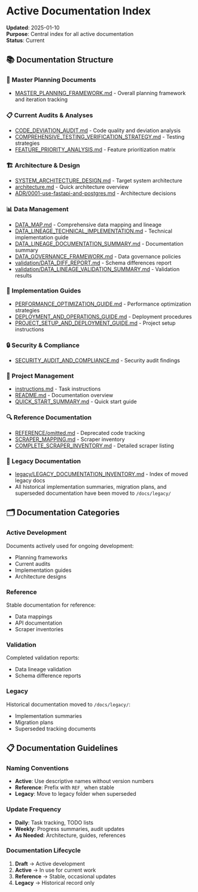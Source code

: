 # Active Documentation Index
**Updated**: 2025-01-10  
**Purpose**: Central index for all active documentation  
**Status**: Current

## 📚 Documentation Structure

### 🎯 Master Planning Documents
- [MASTER_PLANNING_FRAMEWORK.md](MASTER_PLANNING_FRAMEWORK.md) - Overall planning framework and iteration tracking

### 📋 Current Audits & Analyses
- [CODE_DEVIATION_AUDIT.md](CODE_DEVIATION_AUDIT.md) - Code quality and deviation analysis
- [COMPREHENSIVE_TESTING_VERIFICATION_STRATEGY.md](COMPREHENSIVE_TESTING_VERIFICATION_STRATEGY.md) - Testing strategies
- [FEATURE_PRIORITY_ANALYSIS.md](FEATURE_PRIORITY_ANALYSIS.md) - Feature prioritization matrix

### 🏗️ Architecture & Design
- [SYSTEM_ARCHITECTURE_DESIGN.md](SYSTEM_ARCHITECTURE_DESIGN.md) - Target system architecture
- [architecture.md](architecture.md) - Quick architecture overview
- [ADR/0001-use-fastapi-and-postgres.md](ADR/0001-use-fastapi-and-postgres.md) - Architecture decisions

### 📊 Data Management
- [DATA_MAP.md](DATA_MAP.md) - Comprehensive data mapping and lineage
- [DATA_LINEAGE_TECHNICAL_IMPLEMENTATION.md](DATA_LINEAGE_TECHNICAL_IMPLEMENTATION.md) - Technical implementation guide
- [DATA_LINEAGE_DOCUMENTATION_SUMMARY.md](DATA_LINEAGE_DOCUMENTATION_SUMMARY.md) - Documentation summary
- [DATA_GOVERNANCE_FRAMEWORK.md](DATA_GOVERNANCE_FRAMEWORK.md) - Data governance policies
- [validation/DATA_DIFF_REPORT.md](validation/DATA_DIFF_REPORT.md) - Schema differences report
- [validation/DATA_LINEAGE_VALIDATION_SUMMARY.md](validation/DATA_LINEAGE_VALIDATION_SUMMARY.md) - Validation results

### 🚀 Implementation Guides
- [PERFORMANCE_OPTIMIZATION_GUIDE.md](PERFORMANCE_OPTIMIZATION_GUIDE.md) - Performance optimization strategies
- [DEPLOYMENT_AND_OPERATIONS_GUIDE.md](DEPLOYMENT_AND_OPERATIONS_GUIDE.md) - Deployment procedures
- [PROJECT_SETUP_AND_DEPLOYMENT_GUIDE.md](PROJECT_SETUP_AND_DEPLOYMENT_GUIDE.md) - Project setup instructions

### 🔒 Security & Compliance
- [SECURITY_AUDIT_AND_COMPLIANCE.md](SECURITY_AUDIT_AND_COMPLIANCE.md) - Security audit findings

### 📝 Project Management
- [instructions.md](instructions.md) - Task instructions
- [README.md](README.md) - Documentation overview
- [QUICK_START_SUMMARY.md](QUICK_START_SUMMARY.md) - Quick start guide

### 🔍 Reference Documentation
- [REFERENCE/omitted.md](REFERENCE/omitted.md) - Deprecated code tracking
- [SCRAPER_MAPPING.md](SCRAPER_MAPPING.md) - Scraper inventory
- [COMPLETE_SCRAPER_INVENTORY.md](COMPLETE_SCRAPER_INVENTORY.md) - Detailed scraper listing

### 📂 Legacy Documentation
- [legacy/LEGACY_DOCUMENTATION_INVENTORY.md](legacy/LEGACY_DOCUMENTATION_INVENTORY.md) - Index of moved legacy docs
- All historical implementation summaries, migration plans, and superseded documentation have been moved to `/docs/legacy/`

## 🗂️ Documentation Categories

### Active Development
Documents actively used for ongoing development:
- Planning frameworks
- Current audits
- Implementation guides
- Architecture designs

### Reference
Stable documentation for reference:
- Data mappings
- API documentation
- Scraper inventories

### Validation
Completed validation reports:
- Data lineage validation
- Schema difference reports

### Legacy
Historical documentation moved to `/docs/legacy/`:
- Implementation summaries
- Migration plans
- Superseded tracking documents

## 📋 Documentation Guidelines

### Naming Conventions
- **Active**: Use descriptive names without version numbers
- **Reference**: Prefix with `REF_` when stable
- **Legacy**: Move to legacy folder when superseded

### Update Frequency
- **Daily**: Task tracking, TODO lists
- **Weekly**: Progress summaries, audit updates
- **As Needed**: Architecture, guides, references

### Documentation Lifecycle
1. **Draft** → Active development
2. **Active** → In use for current work
3. **Reference** → Stable, occasional updates
4. **Legacy** → Historical record only